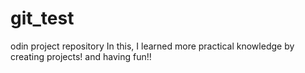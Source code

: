 # git_test
odin project repository
In this, I learned more practical knowledge by creating projects!
and having fun!!